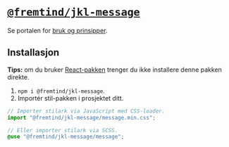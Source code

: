 # [`@fremtind/jkl-message`](https://jokul.fremtind.no/komponenter/message)

Se portalen for [bruk og prinsipper](https://jokul.fremtind.no/komponenter/message).

## Installasjon

**Tips:** om du bruker [React-pakken](../message-react/) trenger du ikke installere denne pakken direkte.

1. `npm i @fremtind/jkl-message`.
2. Importér stil-pakken i prosjektet ditt.

```js
// Importer stilark via JavaScript med CSS-loader.
import "@fremtind/jkl-message/message.min.css";
```

```scss
// Eller importer stilark via SCSS.
@use "@fremtind/jkl-message/message";
```
